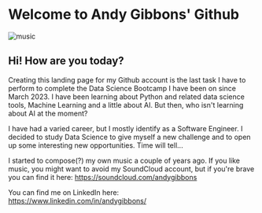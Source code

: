 # Welcome to Andy Gibbons' Github 
![music](https://github.com/AndyGibbons/AndyGibbons/assets/6034448/5dc85ac3-ac59-4aa0-ac66-b5e7a8b206cc)

## Hi! How are you today?


Creating this landing page for my Github account is the last task I have to perform to complete the Data Science Bootcamp I have been on since March 2023.
I have been learning about Python and related data science tools, Machine Learning and a little about AI. But then, who isn't learning about AI at the moment?

I have had a varied career, but I mostly identify as a Software Engineer. I decided to study Data Science to give myself a new challenge and to open up some interesting new opportunities. Time will tell...

I started to compose(?) my own music a couple of years ago. If you like music, you might want to avoid my SoundCloud account, but if you're brave you can find it here: https://soundcloud.com/andygibbons

You can find me on LinkedIn here: https://www.linkedin.com/in/andygibbons/
